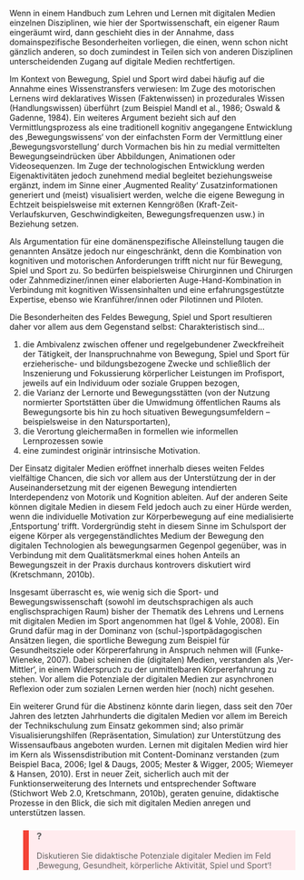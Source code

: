 <!-- filename: 01_Einleitung_Gegenstand_Sport_und_die_ambivalente_Stellung_von_Bildungstechnologien.md -->
<!-- title: Einleitung: Gegenstand ‚Sport‘ und die ambivalente Stellung von Bildungstechnologien -->

Wenn in einem Handbuch zum Lehren und Lernen mit digitalen Medien einzelnen Disziplinen, wie hier der Sportwissenschaft, ein eigener Raum eingeräumt wird, dann geschieht dies in der Annahme, dass domainspezifische Besonderheiten vorliegen, die einen, wenn schon nicht gänzlich anderen, so doch zumindest in Teilen sich von anderen Disziplinen unterscheidenden Zugang auf digitale Medien rechtfertigen.

Im Kontext von Bewegung, Spiel und Sport wird dabei häufig auf die Annahme eines Wissenstransfers verwiesen: Im Zuge des motorischen Lernens wird deklaratives Wissen (Faktenwissen) in prozedurales Wissen (Handlungswissen) überführt (zum Beispiel Mandl et al., 1986; Oswald & Gadenne, 1984). Ein weiteres Argument bezieht sich auf den Vermittlungsprozess als eine traditionell kognitiv angegangene Entwicklung des ‚Bewegungswissens‘ von der einfachsten Form der Vermittlung einer ‚Bewegungsvorstellung‘ durch Vormachen bis hin zu medial vermittelten Bewegungseindrücken über Abbildungen, Animationen oder Videosequenzen. Im Zuge der technologischen Entwicklung werden Eigenaktivitäten jedoch zunehmend medial begleitet beziehungsweise ergänzt, indem im Sinne einer ‚Augmented Reality‘ Zusatzinformationen generiert und (meist) visualisiert werden, welche die eigene Bewegung in Echtzeit beispielsweise mit externen Kenngrößen (Kraft-Zeit-Verlaufskurven, Geschwindigkeiten, Bewegungsfrequenzen usw.) in Beziehung setzen.

Als Argumentation für eine domänenspezifische Alleinstellung taugen die genannten Ansätze jedoch nur eingeschränkt, denn die Kombination von kognitiven und motorischen Anforderungen trifft nicht nur für Bewegung, Spiel und Sport zu. So bedürfen beispielsweise Chirurginnen und Chirurgen oder Zahnmediziner/innen einer elaborierten Auge-Hand-Kombination in Verbindung mit kognitiven Wissensinhalten und eine erfahrungsgestützte Expertise, ebenso wie Kranführer/innen oder Pilotinnen und Piloten.

Die Besonderheiten des Feldes Bewegung, Spiel und Sport resultieren daher vor allem aus dem Gegenstand selbst: Charakteristisch sind...

1. die Ambivalenz zwischen offener und regelgebundener Zweckfreiheit der Tätigkeit, der Inanspruchnahme von Bewegung, Spiel und Sport für erzieherische- und bildungsbezogene Zwecke und schließlich der Inszenierung und Fokussierung körperlicher Leistungen im Profisport, jeweils auf ein Individuum oder soziale Gruppen bezogen,
2. die Varianz der Lernorte und Bewegungsstätten (von der Nutzung normierter Sportstätten über die Umwidmung öffentlichen Raums als Bewegungsorte bis hin zu hoch situativen Bewegungsumfeldern – beispielsweise in den Natursportarten),
3. die Verortung gleichermaßen in formellen wie informellen Lernprozessen sowie
4. eine zumindest originär intrinsische Motivation.

Der Einsatz digitaler Medien eröffnet innerhalb dieses weiten Feldes vielfältige Chancen, die sich vor allem aus der Unterstützung der in der Auseinandersetzung mit der eigenen Bewegung intendierten Interdependenz von Motorik und Kognition ableiten. Auf der anderen Seite können digitale Medien in diesem Feld jedoch auch zu einer Hürde werden, wenn die individuelle Motivation zur Körperbewegung auf eine medialisierte ‚Entsportung‘ trifft. Vordergründig steht in diesem Sinne im Schulsport der eigene Körper als vergegenständlichtes Medium der Bewegung den digitalen Technologien als bewegungsarmen Gegenpol gegenüber, was in Verbindung mit dem Qualitätsmerkmal eines hohen Anteils an Bewegungszeit in der Praxis durchaus kontrovers diskutiert wird (Kretschmann, 2010b).

Insgesamt überrascht es, wie wenig sich die Sport- und Bewegungswissenschaft (sowohl im deutschsprachigen als auch englischsprachigen Raum) bisher der Thematik des Lehrens und Lernens mit digitalen Medien im Sport angenommen hat (Igel & Vohle, 2008). Ein Grund dafür mag in der Dominanz von (schul-)sportpädagogischen Ansätzen liegen, die sportliche Bewegung zum Beispiel für Gesundheitsziele oder Körpererfahrung in Anspruch nehmen will (Funke-Wieneke, 2007). Dabei scheinen die (digitalen) Medien, verstanden als ‚Ver-Mittler‘, in einem Widerspruch zu der unmittelbaren Körpererfahrung zu stehen. Vor allem die Potenziale der digitalen Medien zur asynchronen Reflexion oder zum sozialen Lernen werden hier (noch) nicht gesehen.

Ein weiterer Grund für die Abstinenz könnte darin liegen, dass seit den 70er Jahren des letzten Jahrhunderts die digitalen Medien vor allem im Bereich der Technikschulung zum Einsatz gekommen sind; also primär Visualisierungshilfen (Repräsentation, Simulation) zur Unterstützung des Wissensaufbaus angeboten wurden. Lernen mit digitalen Medien wird hier im Kern als Wissensdistribution mit Content-Dominanz verstanden (zum Beispiel Baca, 2006; Igel & Daugs, 2005; Mester & Wigger, 2005; Wiemeyer & Hansen, 2010). Erst in neuer Zeit, sicherlich auch mit der Funktionserweiterung des Internets und entsprechender Software (Stichwort Web 2.0, Kretschmann, 2010b), geraten genuine, didaktische Prozesse in den Blick, die sich mit digitalen Medien anregen und unterstützen lassen.

<blockquote style="background: #FFEBEE; border-left: 10px solid #F44336">

### ?

Diskutieren Sie didaktische Potenziale digitaler Medien im Feld ‚Bewegung, Gesundheit, körperliche Aktivität, Spiel und Sport‘!

</blockquote>
